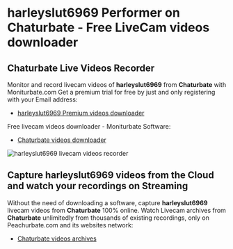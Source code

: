 # harleyslut6969 Performer on Chaturbate - Free LiveCam videos downloader

## Chaturbate Live Videos Recorder

Monitor and record livecam videos of **harleyslut6969** from **Chaturbate** with Moniturbate.com
Get a premium trial for free by just and only registering with your Email address:
* [harleyslut6969 Premium videos downloader](https://moniturbate.com/request-demo-licence-key.html)

Free livecam videos downloader - Moniturbate Software:
* [Chaturbate videos downloader](https://moniturbate.com/moniturbate-download-software.html)

![harleyslut6969 livecam videos recorder](https://peachurnet.com/templates/moniturbate-software.png)


## Capture harleyslut6969 videos from the Cloud and watch your recordings on Streaming

Without the need of downloading a software, capture **harleyslut6969** livecam videos from **Chaturbate** 100% online.
Watch Livecam archives from **Chaturbate** unlimitedly from thousands of existing recordings, only on Peachurbate.com and its websites network:
* [Chaturbate videos archives](https://peachurnet.com/)